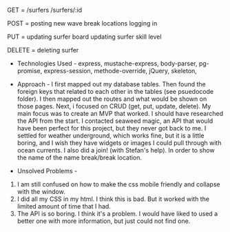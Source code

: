 GET = 
/surfers
/surfers/:id 

POST = 
posting new wave break locations
logging in 

PUT = 
updating surfer board 
updating surfer skill level 

DELETE = 
deleting surfer



- Technologies Used - 
express, mustache-express, body-parser, pg-promise, express-session, methode-override, jQuery, skeleton, 


- Approach -
I first mapped out my database tables. Then found the foreign keys that related to each other in the tables (see psuedocode folder). I then mapped out the routes and what would be shown on those pages. Next, i focused on CRUD (get, put, update, delete). My main focus was to create an MVP that worked. I should have researched the API from the start. I contacted seaweed magic, an API that would have been perfect for this project, but they never got back to me. I settled for weather underground, which works fine, but it is a little boring, and I wish they have widgets or images I could pull through with ocean currents. I also did a join! (with Stefan's help). In order to show the name of the name break/break location. 

- Unsolved Problems -
1. I am still confused on how to make the css mobile friendly and collapse with the window. 
2. I did all my CSS in my html. I think this is bad. But it worked with the limited amount of time that I had. 
3. The API is so boring. I think it's a problem. I would have liked to used a better one with more information, but just could not find one. 
